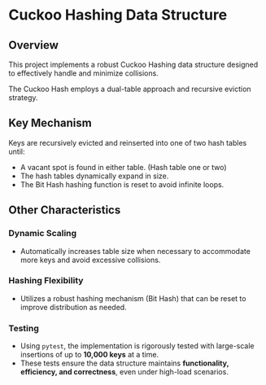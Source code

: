 # Cuckoo Hashing Data Structure

## Overview

This project implements a robust Cuckoo Hashing data structure designed to effectively handle and minimize collisions.

The Cuckoo Hash employs a dual-table approach and recursive eviction strategy.

## Key Mechanism

Keys are recursively evicted and reinserted into one of two hash tables until:

- A vacant spot is found in either table. (Hash table one or two)
- The hash tables dynamically expand in size.
- The Bit Hash hashing function is reset to avoid infinite loops.

## Other Characteristics

### Dynamic Scaling
- Automatically increases table size when necessary to accommodate more keys and avoid excessive collisions.

### Hashing Flexibility
- Utilizes a robust hashing mechanism (Bit Hash) that can be reset to improve distribution as needed.

### Testing
- Using `pytest`, the implementation is rigorously tested with large-scale insertions of up to **10,000 keys** at a time.
- These tests ensure the data structure maintains **functionality, efficiency, and correctness**, even under high-load scenarios.
